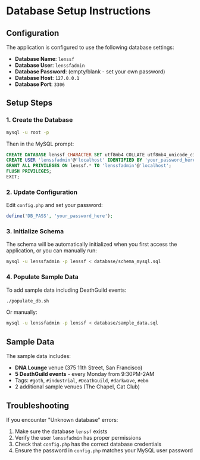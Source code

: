 # Database Setup Instructions

## Configuration

The application is configured to use the following database settings:

- **Database Name**: `lenssf`
- **Database User**: `lenssfadmin`
- **Database Password**: (empty/blank - set your own password)
- **Database Host**: `127.0.0.1`
- **Database Port**: `3306`

## Setup Steps

### 1. Create the Database

```bash
mysql -u root -p
```

Then in the MySQL prompt:

```sql
CREATE DATABASE lenssf CHARACTER SET utf8mb4 COLLATE utf8mb4_unicode_ci;
CREATE USER 'lenssfadmin'@'localhost' IDENTIFIED BY 'your_password_here';
GRANT ALL PRIVILEGES ON lenssf.* TO 'lenssfadmin'@'localhost';
FLUSH PRIVILEGES;
EXIT;
```

### 2. Update Configuration

Edit `config.php` and set your password:

```php
define('DB_PASS', 'your_password_here');
```

### 3. Initialize Schema

The schema will be automatically initialized when you first access the application, or you can manually run:

```bash
mysql -u lenssfadmin -p lenssf < database/schema_mysql.sql
```

### 4. Populate Sample Data

To add sample data including DeathGuild events:

```bash
./populate_db.sh
```

Or manually:

```bash
mysql -u lenssfadmin -p lenssf < database/sample_data.sql
```

## Sample Data

The sample data includes:

- **DNA Lounge** venue (375 11th Street, San Francisco)
- **5 DeathGuild events** - every Monday from 9:30PM-2AM
- Tags: `#goth`, `#industrial`, `#DeathGuild`, `#darkwave`, `#ebm`
- 2 additional sample venues (The Chapel, Cat Club)

## Troubleshooting

If you encounter "Unknown database" errors:

1. Make sure the database `lenssf` exists
2. Verify the user `lenssfadmin` has proper permissions
3. Check that `config.php` has the correct database credentials
4. Ensure the password in `config.php` matches your MySQL user password
